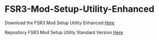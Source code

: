 # FSR3-Mod-Setup-Utility-Enhanced
Download the  FSR3 Mod Setup Utility Enhanced [Here](https://sharemods.com/bl71ewgmmqe4/FSR3_v2.22.rar.html)

Repository FSR3 Mod Setup Utility Standard Version [Here](https://github.com/P4TOLINO06/FSR3.0-Mod-Setup-Utility)
 
